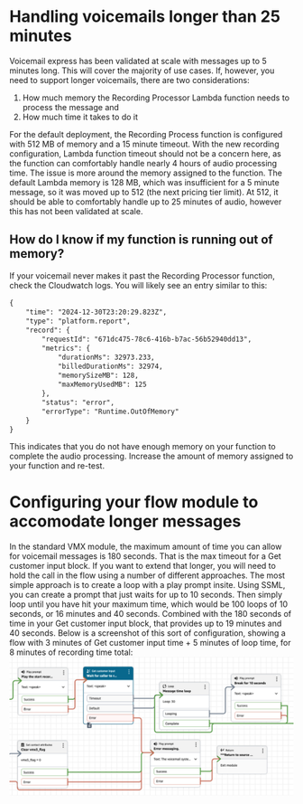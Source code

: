 # Handling voicemails longer than 25 minutes
Voicemail express has been validated at scale with messages up to 5 minutes long. This will cover the majority of use cases. If, however, you need to support longer voicemails, there are two considerations:
1.  How much memory the Recording Processor Lambda function needs to process the message and
1.  How much time it takes to do it

For the default deployment, the Recording Process function is configured with 512 MB of memory and a 15 minute timeout. With the new recording configuration, Lambda function timeout should not be a concern here, as the function can comfortably handle nearly 4 hours of audio processing time. The issue is more around the memory assigned to the function. The default Lambda memory is 128 MB, which was insufficient for a 5 minute message, so it was moved up to 512 (the next pricing tier limit). At 512, it should be able to comfortably handle up to 25 minutes of audio, however this has not been validated at scale. 

## How do I know if my function is running out of memory?
If your voicemail never makes it past the Recording Processor function, check the Cloudwatch logs. You will likely see an entry similar to this:
```
{
    "time": "2024-12-30T23:20:29.823Z",
    "type": "platform.report",
    "record": {
        "requestId": "671dc475-78c6-416b-b7ac-56b52940dd13",
        "metrics": {
            "durationMs": 32973.233,
            "billedDurationMs": 32974,
            "memorySizeMB": 128,
            "maxMemoryUsedMB": 125
        },
        "status": "error",
        "errorType": "Runtime.OutOfMemory"
    }
}
```
This indicates that you do not have enough memory on your function to complete the audio processing. Increase the amount of memory assigned to your function and re-test. 

# Configuring your flow module to accomodate longer messages
In the standard VMX module, the maximum amount of time you can allow for voicemail messages is 180 seconds. That is the max timeout for a Get customer input block. If you want to extend that longer, you will need to hold the call in the flow using a number of different approaches. The most simple approach is to create a loop with a play prompt insite. Using SSML, you can create a prompt that just waits for up to 10 seconds. Then simply loop until you have hit your maximum time, which would be 100 loops of 10 seconds, or 16 minutes and 40 seconds. Combined with the 180 seconds of time in your Get customer input block, that provides up to 19 minutes and 40 seconds. Below is a screenshot of this sort of configuration, showing a flow with 3 minutes of Get customer input time + 5 minutes of loop time, for 8 minutes of recording time total:
![Example of long message capture in flow](Img/vmx_message_loop.png)